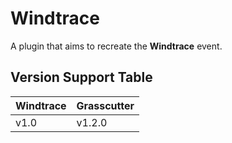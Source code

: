 # Windtrace
A plugin that aims to recreate the **Windtrace** event.

## Version Support Table
| Windtrace | Grasscutter |
|-----------|-------------|
| v1.0      | v1.2.0      |
